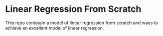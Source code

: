 # Linear Regression From Scratch
This repo contatain a model of linear regression from scratch and ways to achieve an excellent model of linear regression
